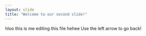 ```yaml
---
layout: slide
title: "Welcome to our second slide!"
---
```

hloo this is me editing this file hehee
Use the left arrow to go back!
